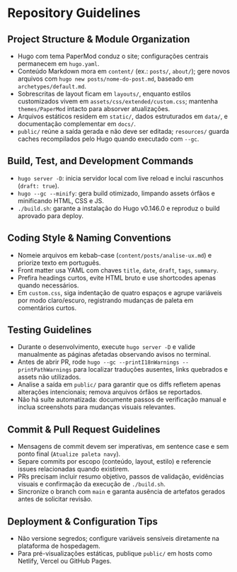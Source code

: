 # Repository Guidelines

## Project Structure & Module Organization
- Hugo com tema PaperMod conduz o site; configurações centrais permanecem em `hugo.yaml`.
- Conteúdo Markdown mora em `content/` (ex.: `posts/`, `about/`); gere novos arquivos com `hugo new posts/nome-do-post.md`, baseado em `archetypes/default.md`.
- Sobrescritas de layout ficam em `layouts/`, enquanto estilos customizados vivem em `assets/css/extended/custom.css`; mantenha `themes/PaperMod` intacto para absorver atualizações.
- Arquivos estáticos residem em `static/`, dados estruturados em `data/`, e documentação complementar em `docs/`.
- `public/` reúne a saída gerada e não deve ser editada; `resources/` guarda caches recompilados pelo Hugo quando executado com `--gc`.

## Build, Test, and Development Commands
- `hugo server -D`: inicia servidor local com live reload e inclui rascunhos (`draft: true`).
- `hugo --gc --minify`: gera build otimizado, limpando assets órfãos e minificando HTML, CSS e JS.
- `./build.sh`: garante a instalação do Hugo v0.146.0 e reproduz o build aprovado para deploy.

## Coding Style & Naming Conventions
- Nomeie arquivos em kebab-case (`content/posts/analise-ux.md`) e priorize texto em português.
- Front matter usa YAML com chaves `title`, `date`, `draft`, `tags`, `summary`.
- Prefira headings curtos, evite HTML bruto e use shortcodes apenas quando necessários.
- Em `custom.css`, siga indentação de quatro espaços e agrupe variáveis por modo claro/escuro, registrando mudanças de paleta em comentários curtos.

## Testing Guidelines
- Durante o desenvolvimento, execute `hugo server -D` e valide manualmente as páginas afetadas observando avisos no terminal.
- Antes de abrir PR, rode `hugo --gc --printI18nWarnings --printPathWarnings` para localizar traduções ausentes, links quebrados e assets não utilizados.
- Analise a saída em `public/` para garantir que os diffs refletem apenas alterações intencionais; remova arquivos órfãos se reportados.
- Não há suíte automatizada: documente passos de verificação manual e inclua screenshots para mudanças visuais relevantes.

## Commit & Pull Request Guidelines
- Mensagens de commit devem ser imperativas, em sentence case e sem ponto final (`Atualize paleta navy`).
- Separe commits por escopo (conteúdo, layout, estilo) e referencie issues relacionadas quando existirem.
- PRs precisam incluir resumo objetivo, passos de validação, evidências visuais e confirmação da execução de `./build.sh`.
- Sincronize o branch com `main` e garanta ausência de artefatos gerados antes de solicitar revisão.

## Deployment & Configuration Tips
- Não versione segredos; configure variáveis sensíveis diretamente na plataforma de hospedagem.
- Para pré-visualizações estáticas, publique `public/` em hosts como Netlify, Vercel ou GitHub Pages.
